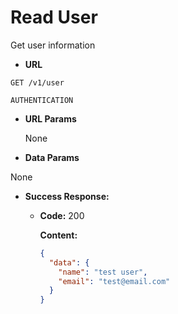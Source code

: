 # Read User

Get user information

- **URL**

`GET /v1/user`

`AUTHENTICATION`

- **URL Params**

  None

- **Data Params**

None

- **Success Response:**

  - **Code:** 200

    **Content:**

    ```json
    {
      "data": {
        "name": "test user",
        "email": "test@email.com"
      }
    }
    ```
